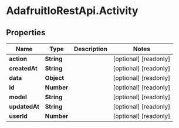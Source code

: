 # AdafruitIoRestApi.Activity

## Properties

Name | Type | Description | Notes
------------ | ------------- | ------------- | -------------
**action** | **String** |  | [optional] [readonly] 
**createdAt** | **String** |  | [optional] [readonly] 
**data** | **Object** |  | [optional] [readonly] 
**id** | **Number** |  | [optional] [readonly] 
**model** | **String** |  | [optional] [readonly] 
**updatedAt** | **String** |  | [optional] [readonly] 
**userId** | **Number** |  | [optional] [readonly] 


